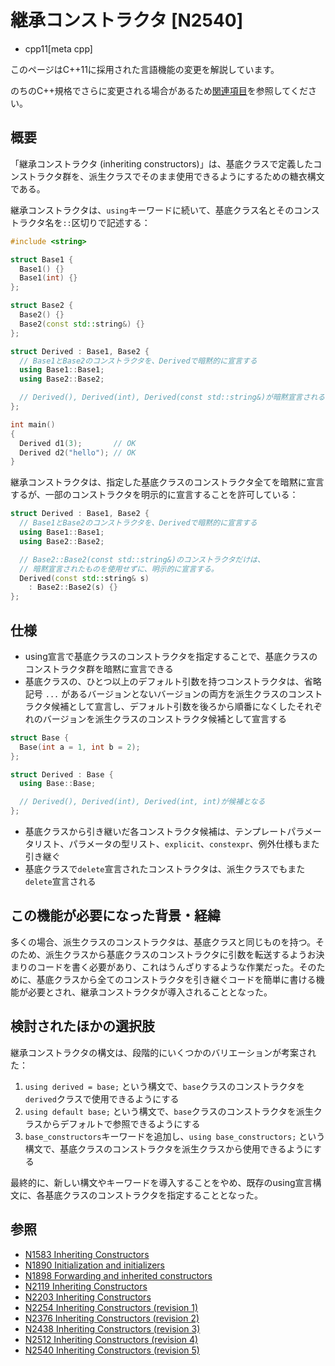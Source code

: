 # 継承コンストラクタ [N2540]
* cpp11[meta cpp]

<!-- start lang caution -->

このページはC++11に採用された言語機能の変更を解説しています。

のちのC++規格でさらに変更される場合があるため[関連項目](#relative-page)を参照してください。

<!-- last lang caution -->

## 概要
「継承コンストラクタ (inheriting constructors)」は、基底クラスで定義したコンストラクタ群を、派生クラスでそのまま使用できるようにするための糖衣構文である。

継承コンストラクタは、`using`キーワードに続いて、基底クラス名とそのコンストラクタ名を`::`区切りで記述する：

```cpp example
#include <string>

struct Base1 {
  Base1() {}
  Base1(int) {}
};

struct Base2 {
  Base2() {}
  Base2(const std::string&) {}
};

struct Derived : Base1, Base2 {
  // Base1とBase2のコンストラクタを、Derivedで暗黙的に宣言する
  using Base1::Base1;
  using Base2::Base2;

  // Derived(), Derived(int), Derived(const std::string&)が暗黙宣言される
};

int main()
{
  Derived d1(3);       // OK
  Derived d2("hello"); // OK
}
```

継承コンストラクタは、指定した基底クラスのコンストラクタ全てを暗黙に宣言するが、一部のコンストラクタを明示的に宣言することを許可している：

```cpp
struct Derived : Base1, Base2 {
  // Base1とBase2のコンストラクタを、Derivedで暗黙的に宣言する
  using Base1::Base1;
  using Base2::Base2;

  // Base2::Base2(const std::string&)のコンストラクタだけは、
  // 暗黙宣言されたものを使用せずに、明示的に宣言する。
  Derived(const std::string& s)
    : Base2::Base2(s) {}
};
```


## 仕様
- using宣言で基底クラスのコンストラクタを指定することで、基底クラスのコンストラクタ群を暗黙に宣言できる
- 基底クラスの、ひとつ以上のデフォルト引数を持つコンストラクタは、省略記号 `...` があるバージョンとないバージョンの両方を派生クラスのコンストラクタ候補として宣言し、デフォルト引数を後ろから順番になくしたそれぞれのバージョンを派生クラスのコンストラクタ候補として宣言する

```cpp
struct Base {
  Base(int a = 1, int b = 2);
};

struct Derived : Base {
  using Base::Base;

  // Derived(), Derived(int), Derived(int, int)が候補となる
};
```

- 基底クラスから引き継いだ各コンストラクタ候補は、テンプレートパラメータリスト、パラメータの型リスト、`explicit`、`constexpr`、例外仕様もまた引き継ぐ
- 基底クラスで`delete`宣言されたコンストラクタは、派生クラスでもまた`delete`宣言される


## この機能が必要になった背景・経緯
多くの場合、派生クラスのコンストラクタは、基底クラスと同じものを持つ。そのため、派生クラスから基底クラスのコンストラクタに引数を転送するようお決まりのコードを書く必要があり、これはうんざりするような作業だった。そのために、基底クラスから全てのコンストラクタを引き継ぐコードを簡単に書ける機能が必要とされ、継承コンストラクタが導入されることとなった。


## 検討されたほかの選択肢
継承コンストラクタの構文は、段階的にいくつかのバリエーションが考案された：

1. `using derived = base;` という構文で、`base`クラスのコンストラクタを`derived`クラスで使用できるようにする
2. `using default base;` という構文で、`base`クラスのコンストラクタを派生クラスからデフォルトで参照できるようにする
3. `base_constructors`キーワードを追加し、`using base_constructors;` という構文で、基底クラスのコンストラクタを派生クラスから使用できるようにする

最終的に、新しい構文やキーワードを導入することをやめ、既存のusing宣言構文に、各基底クラスのコンストラクタを指定することとなった。


## 参照
- [N1583 Inheriting Constructors](http://www.open-std.org/jtc1/sc22/wg21/docs/papers/2004/n1583.pdf)
- [N1890 Initialization and initializers](http://www.open-std.org/jtc1/sc22/wg21/docs/papers/2005/n1890.pdf)
- [N1898 Forwarding and inherited constructors](http://www.open-std.org/jtc1/sc22/wg21/docs/papers/2005/n1898.pdf)
- [N2119 Inheriting Constructors](http://www.open-std.org/jtc1/sc22/wg21/docs/papers/2006/n2119.html)
- [N2203 Inheriting Constructors](http://www.open-std.org/jtc1/sc22/wg21/docs/papers/2007/n2203.html)
- [N2254 Inheriting Constructors (revision 1)](http://www.open-std.org/jtc1/sc22/wg21/docs/papers/2007/n2254.html)
- [N2376 Inheriting Constructors (revision 2)](http://www.open-std.org/jtc1/sc22/wg21/docs/papers/2007/n2376.html)
- [N2438 Inheriting Constructors (revision 3)](http://www.open-std.org/jtc1/sc22/wg21/docs/papers/2007/n2438.htm)
- [N2512 Inheriting Constructors (revision 4)](http://www.open-std.org/jtc1/sc22/wg21/docs/papers/2008/n2512.html)
- [N2540 Inheriting Constructors (revision 5)](http://www.open-std.org/jtc1/sc22/wg21/docs/papers/2008/n2540.htm)